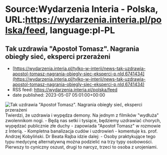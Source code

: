 # Source:Wydarzenia Interia - Polska, URL:https://wydarzenia.interia.pl/polska/feed, language:pl-PL

## Tak uzdrawia "Apostoł Tomasz". Nagrania obiegły sieć, eksperci przerażeni
 - [https://wydarzenia.interia.pl/tylko-w-interii/news-tak-uzdrawia-apostol-tomasz-nagrania-obiegly-siec-eksperci-p,nId,6741434](https://wydarzenia.interia.pl/tylko-w-interii/news-tak-uzdrawia-apostol-tomasz-nagrania-obiegly-siec-eksperci-p,nId,6741434)
 - RSS feed: https://wydarzenia.interia.pl/polska/feed
 - date published: 2023-05-07 05:01:00+00:00

<p><a href="https://wydarzenia.interia.pl/tylko-w-interii/news-tak-uzdrawia-apostol-tomasz-nagrania-obiegly-siec-eksperci-p,nId,6741434"><img align="left" alt="Tak uzdrawia &quot;Apostoł Tomasz&quot;. Nagrania obiegły sieć, eksperci przerażeni" src="https://i.iplsc.com/tak-uzdrawia-apostol-tomasz-nagrania-obiegly-siec-eksperci-p/000H34LMYM88HQBE-C321.jpg" /></a>­­Twierdzi, że uzdrawia i wypędza demony. Na jednym z filmików &quot;wydłuża&quot; zwolennikom nogi. - Będą nas setki i tysiące, będziemy uzdrawiać chorych, wypędzać publicznie złe duchy - zapowiada &quot;Apostoł Tomasz&quot; w rozmowie z Interią. - Kompletna banalizacja cudów i uzdrowień - komentuje ks. prof. Andrzej Kobyliński. Dr Beata Rajba idzie dalej: - Osoby praktykujące tego typu medycynę alternatywną można podzielić na trzy typy osobowości. Pierwszy to cyniczny oszust, drugi to narcyz, trzeci to osoba z urojeniami.</p><br clear="all" />

